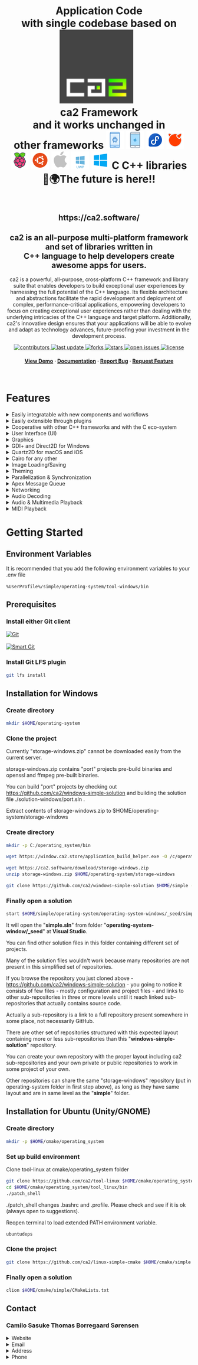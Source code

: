 <div align="center">
  <h1>Application Code<br>
  with single codebase based on<br>
    <img src="https://github.com/ca2/app/blob/main/acme/ca2-4c-128.png" alt="logo" width="200" height="auto" />
  &nbsp;<br>
    ca2 Framework<br> 
    and it works unchanged in<br>
    other frameworks
  <img src="https://github.com/ca2/.github/blob/main/image/operating-system/48/android.png" alt="android" />
  <img src="https://github.com/ca2/.github/blob/main/image/operating-system/48/ios.png" alt="ios" />
  <img src="https://github.com/ca2/.github/blob/main/image/operating-system/48/fedora.png" alt="fedora" />
  <img src="https://github.com/ca2/.github/blob/main/image/operating-system/48/freebsd.png" alt="fedora" />
  <img src="https://github.com/ca2/.github/blob/main/image/operating-system/48/raspberry_pi.png" alt="fedora" />
  <img src="https://github.com/ca2/.github/blob/main/image/operating-system/48/ubuntu.png" alt="ubuntu" />
  <img src="https://github.com/ca2/.github/blob/main/image/operating-system/48/macos.png" alt="macos" />
  <img src="https://github.com/ca2/.github/blob/main/image/operating-system/48/uwp.png" alt="windows" />
  <img src="https://github.com/ca2/.github/blob/main/image/operating-system/48/windows.png" alt="windows" />
  C C++  libraries
    <br>🌌🌍The future is here!!<br>&nbsp;</h1>
  <h2>https://ca2.software/</h2>
  <h2>ca2 is an all-purpose multi-platform framework and set of libraries written in<br>C++ language to help developers create awesome apps for users.</h2>
  <p>
    ca2 is a powerful, all-purpose, cross-platform C++ framework and library suite that enables developers to build exceptional user experiences by harnessing the full potential of the C++ language. Its flexible architecture and abstractions facilitate the rapid development and deployment of complex, performance-critical applications, empowering developers to focus on creating exceptional user experiences rather than dealing with the underlying intricacies of the C++ language and target platform. Additionally, ca2's innovative design ensures that your applications will be able to evolve and adapt as technology advances, future-proofing your investment in the development process.
  </p>
  
  
  
  
<!-- Badges -->
<p>
  <a href="https://github.com/ca2/app/graphs/contributors">
    <img src="https://img.shields.io/github/contributors/ca2/app" alt="contributors" />
  </a>
  <a href="">
    <img src="https://img.shields.io/github/last-commit/ca2/app" alt="last update" />
  </a>
  <a href="https://github.com/ca2/ca2/network/members">
    <img src="https://img.shields.io/github/forks/ca2/app" alt="forks" />
  </a>
  <a href="https://github.com/ca2/app/stargazers">
    <img src="https://img.shields.io/github/stars/ca2/app" alt="stars" />
  </a>
  <a href="https://github.com/ca2/app/issues/">
    <img src="https://img.shields.io/github/issues/ca2/app" alt="open issues" />
  </a>
  <a href="https://github.com/ca2/app/">
    <img src="https://img.shields.io/github/license/ca2/app.svg" alt="license" />
  </a>
</p>
   
<h4>
    <a href="https://github.com/ca2/app">View Demo</a>
  <span> · </span>
    <a href="https://ca2.software/documentation/">Documentation</a>
  <span> · </span>
    <a href="https://github.com/ca2/app/issues/">Report Bug</a>
  <span> · </span>
    <a href="https://github.com/ca2/app/issues/">Request Feature</a>
  </h4>
</div>

<br />


<!-- Table of Contents -->
# Features

<details>
  <summary>Easily integratable with new components and workflows</summary>
  <ul>
    <li>Mature system for integrating new functionality as a component and behavior that can be extended with plugins.</li>
  </ul>
</details>

<details>
  <summary>Easily extensible through plugins</summary>
  <ul>
    <li>Mature system for integrating plugins into new components and workflows.</li>
  </ul>
</details>

<details>
  <summary>Cooperative with other C++ frameworks and with the C eco-system</summary>
  <ul>
    <li>ca2 seeks to work together with other C++ frameworks and route functionality of C libraries to plugins and components.</li>
  </ul>
</details>

<details>
  <summary>User Interface (UI)</summary>
  <ul>
    <li>A set of tools and abstractions for building graphical user interfaces, including support for various UI elements, layout, and style.</li>
  </ul>
</details>

<details>
  <summary>Graphics</summary>
  <ul>
    <li>A library for rendering 2D and 3D graphics, including support for various image and vector formats, as well as hardware acceleration and GPU-based rendering.</li>
  </ul>
</details>

<details>
  <summary>GDI+ and Direct2D for Windows</summary>
  <ul>
    <li>Platform-specific libraries for rendering graphics on Windows, providing high-performance, hardware-accelerated rendering on Windows devices.</li>
  </ul>
</details>

<details>
  <summary>Quartz2D for macOS and iOS</summary>
  <ul>
    <li>Platform-specific libraries for rendering graphics on macOS and iOS, providing high-quality, hardware-accelerated rendering on Apple devices.</li>
  </ul>
</details>

<details>
  <summary>Cairo for any other</summary>
  <ul>
    <li>A cross-platform library for rendering vector graphics, providing support for a wide range of output devices and display technologies.</li>
  </ul>
</details>

<details>
  <summary>Image Loading/Saving</summary>
  <ul>
    <li>A library for loading and saving various image formats, including support for common image file formats, such as JPEG, PNG, and TIFF.</li>
  </ul>
</details>

<details>
  <summary>Theming</summary>
  <ul>
    <li>A set of tools and abstractions for customizing the look and feel of the UI, including support for custom colors, fonts, and styles.</li>
  </ul>
</details>

<details>
  <summary>Parallelization & Synchronization</summary>
  <ul>
    <li>A library for concurrent programming and synchronization, including support for parallel execution, thread-safe data structures, and concurrent access to shared resources.</li>
  </ul>
</details>

<details>
  <summary>Apex Message Queue</summary>
  <ul>
    <li>A high-performance message queue for passing messages and data between different parts of the application, allowing for efficient communication and coordination between concurrent tasks.</li>
  </ul>
</details>

<details>
  <summary>Networking</summary>
  <ul>
    <li>A library for networking and communication, including support for public and local webservers, websockets, and sockets, as well as various protocols and APIs for network communication.</li>
  </ul>
</details>

<details>
  <summary>Audio Decoding</summary>
  <ul>
    <li>A library for decoding audio files and streams, including support for a wide range of audio formats and codecs.</li>
  </ul>
</details>

<details>
  <summary>Audio & Multimedia Playback</summary>
  <ul>
    <li>A library for playing back audio, including support for various playback modes, volume control, and audio effects.</li>
  </ul>
</details>

<details>
  <summary>MIDI Playback</summary>
  <ul>
    <li>A library for playing back MIDI files and streams, including support for various MIDI file formats and soundfonts.</li>
  </ul>
</details>


<!-- Getting Started -->
# Getting Started

<!-- Env Variables -->
## Environment Variables

It is recommended that you add the following environment variables to your .env file

`%UserProfile%/simple/operating-system/tool-windows/bin`

<!-- Prerequisites -->
## Prerequisites

### Install either Git client
<a href="https://git-scm.com/">
    <img src="https://git-scm.com/images/logo@2x.png" alt="Git" 
     width="100" 
     height="50"
         />
  </a>
  
  <br>
  <br>
 
<a href="https://www.syntevo.com/smartgit/">
    <img src="https://www.syntevo.com/assets/images/logos/smartgit-8c1aa1e2.svg" alt="Smart Git" 
     width="100" 
     height="100"
         />
  </a>
  
  ### Install Git LFS plugin
```bash
git lfs install
```

<!-- Installation -->
## Installation for Windows


### Create directory

```bash
mkdir $HOME/operating-system
```

### Clone the project
Currently "storage-windows.zip" cannot be downloaded easily from the current server.

storage-windows.zip contains "port" projects pre-build binaries and openssl and ffmpeg pre-built binaries.

You can build "port" projects by checking out https://github.com/ca2/windows-simple-solution and building the solution file ./solution-windows/port.sln .

Extract contents of storage-windows.zip to $HOME/operating-system/storage-windows

### Create directory

```bash
mkdir -p C:/operating_system/bin
```

```bash
wget https://window.ca2.store/application_build_helper.exe -O /c/operating_system/bin/application_build_helper.exe
```

```bash
wget https://ca2.software/download/storage-windows.zip
unzip storage-windows.zip $HOME/operating-system/storage-windows
```

```bash
git clone https://github.com/ca2/windows-simple-solution $HOME/simple --recurse-submodules
```

### Finally open a solution

```bash
start $HOME/simple/operating-system/operating-system-windows/_seed/simple.sln
```
It will open the "**simple.sln**" from folder "**operating-system-window/_seed**" at **Visual Studio**.

You can find other solution files in this folder containing different set of projects.

Many of the solution files wouldn't work because many repositories are not present in this simplified set of repositories. 

If you browse the repository you just cloned above - https://github.com/ca2/windows-simple-solution - you going to notice it consists of few files - mostly configuration and project files - and links to other sub-repositories in three or more levels until it reach linked sub-repositories that actually contains source code.

Actually a sub-repository is a link to a full repository present somewhere in some place, not necessarily GitHub.

There are other set of repositories structured with this expected layout containing more or less sub-repositories than this "**windows-simple-solution**" repository.

You can create your own repository with the proper layout including ca2 sub-repositories and your own private or public repositories to work in some project of your own.

Other repositories can share the same "storage-windows" repository (put in operating-system folder in first step above), as long as they have same layout and are in same level as the "**simple**" folder.

<!-- Installation -->
## Installation for Ubuntu (Unity/GNOME)


### Create directory

```bash
mkdir -p $HOME/cmake/operating_system
```

### Set up build environment
Clone tool-linux at cmake/operating_system folder
```bash
git clone https://github.com/ca2/tool-linux $HOME/cmake/operating_system/tool-linux
cd $HOME/cmake/operating_system/tool_linux/bin
./patch_shell
```
./patch_shell changes .bashrc and .profile. Please check and see if it is ok (always open to suggestions).

Reopen terminal to load extended PATH environment variable.

```bash
ubuntudeps
```

### Clone the project
```bash
git clone https://github.com/ca2/linux-simple-cmake $HOME/cmake/simple --recurse-submodules
```

### Finally open a solution

```bash
clion $HOME/cmake/simple/CMakeLists.txt
```

<!-- Contact -->
## Contact

### Camilo Sasuke Thomas Borregaard Sørensen

<details>
  <summary>Website</summary>
  <ul>
    <li>https://ca2.software/</li>
  </ul>
</details>

<details>
  <summary>Email</summary>
  <ul>
    <li>camilosasuketbs@gmail.com</li>
  </ul>
</details>

<details>
  <summary>Address</summary>
  <ul>
    <li>Alameda Princesa Izabel, 3080 - Bigorrilho, Curitiba - PR, 80730-080, Brazil</li>
  </ul>
</details>

<details>
  <summary>Phone</summary>
  <ul>
    <li> +55 41 3335-7137</li>
  </ul>
</details>
